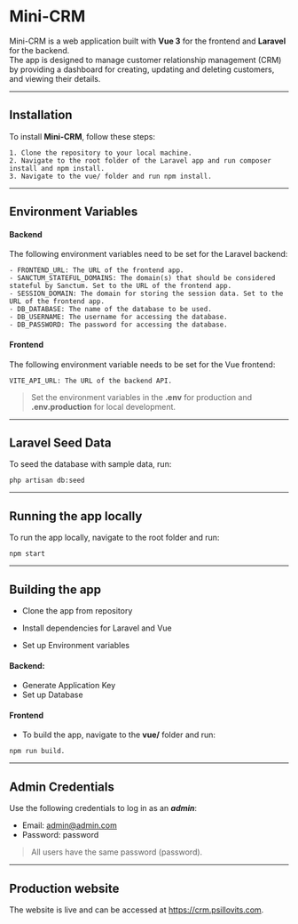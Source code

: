 # Mini-CRM

Mini-CRM is a web application built with **Vue 3** for the frontend and **Laravel** for the backend.<br> The app is designed to manage customer relationship management (CRM) by providing a dashboard for creating, updating and deleting customers, and viewing their details.
***
## Installation

To install **Mini-CRM**, follow these steps:

```
1. Clone the repository to your local machine.
2. Navigate to the root folder of the Laravel app and run composer install and npm install.
3. Navigate to the vue/ folder and run npm install.
```
***
## Environment Variables

#### Backend

The following environment variables need to be set for the Laravel backend:

```
- FRONTEND_URL: The URL of the frontend app.
- SANCTUM_STATEFUL_DOMAINS: The domain(s) that should be considered stateful by Sanctum. Set to the URL of the frontend app.
- SESSION_DOMAIN: The domain for storing the session data. Set to the URL of the frontend app.
- DB_DATABASE: The name of the database to be used.
- DB_USERNAME: The username for accessing the database.
- DB_PASSWORD: The password for accessing the database.

```

#### Frontend

The following environment variable needs to be set for the Vue frontend:

```
VITE_API_URL: The URL of the backend API.
```
> Set the environment variables in the **.env** for production and **.env.production** for local development.
***
## Laravel Seed Data

To seed the database with sample data, run:
```
php artisan db:seed
```




***
## Running the app locally

To run the app locally, navigate to the root folder and run: 
```
npm start
```

***
## Building the app

- Clone the app from repository

- Install dependencies for Laravel and Vue

- Set up Environment variables

#### Backend: 
- Generate Application Key
- Set up Database

#### Frontend

- To build the app, navigate to the **vue/** folder and run:
```
npm run build.
```
***
## Admin Credentials

Use the following credentials to log in as an ***admin***:

- Email: admin@admin.com
- Password: password

> All users have the same password (password).
***
## Production website

The website is live and can be accessed at https://crm.psillovits.com.